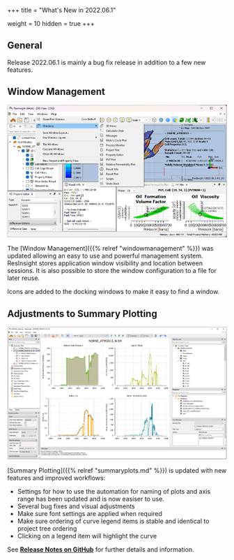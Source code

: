 +++
title = "What's New in 2022.06.1"

weight = 10
hidden = true
+++

## General

Release 2022.06.1 is mainly a bug fix release in addition to a few new features.

## Window Management

![](/images/misc/WindowManagementSystem.png)

The [Window Management]({{% relref "windowmanagement" %}}) was updated allowing an easy to use and powerful management system. ResInsight stores application window visibility and location between sessions. It is also possible to store the window configuration to a file for later reuse.

Icons are added to the docking windows to make it easy to find a window.

## Adjustments to Summary Plotting

![](/images/plot-window/SummaryPlotsMain.png)

[Summary Plotting]({{% relref "summaryplots.md" %}}) is updated with new features and improved workflows:
- Settings for how to use the automation for naming of plots and axis range has been updated and is now easiser to use.
- Several bug fixes and visual adjustments
- Make sure font settings are applied when required
- Make sure ordering of curve legend items is stable and identical to project tree ordering
- Clicking on a legend item will highlight the curve


See [**Release Notes on GitHub**](https://github.com/OPM/ResInsight/releases/) for further details and information.